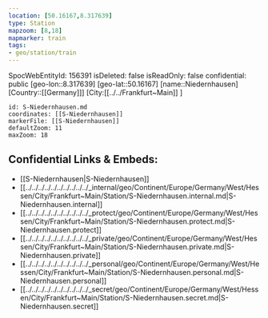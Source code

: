 ```yaml
---
location: [50.16167,8.317639]
type: Station 
mapzoom: [8,18] 
mapmarker: train 
tags:
- geo/station/train
---
```

SpocWebEntityId: 156391
isDeleted: false
isReadOnly: false
confidential: public
[geo-lon::8.317639]
[geo-lat::50.16167]
[name::Niedernhausen]
[Country::[[Germany]]]
[City:[[../../Frankfurt~Main]] ]


```leaflet
id: S-Niedernhausen.md
coordinates: [[S-Niedernhausen]]
markerFile: [[S-Niedernhausen]]
defaultZoom: 11 
maxZoom: 18
```


## Confidential Links & Embeds: 
- [[S-Niedernhausen|S-Niedernhausen]] 
- [[../../../../../../../../../../_internal/geo/Continent/Europe/Germany/West/Hessen/City/Frankfurt~Main/Station/S-Niedernhausen.internal.md|S-Niedernhausen.internal]] 
- [[../../../../../../../../../../_protect/geo/Continent/Europe/Germany/West/Hessen/City/Frankfurt~Main/Station/S-Niedernhausen.protect.md|S-Niedernhausen.protect]] 
- [[../../../../../../../../../../_private/geo/Continent/Europe/Germany/West/Hessen/City/Frankfurt~Main/Station/S-Niedernhausen.private.md|S-Niedernhausen.private]] 
- [[../../../../../../../../../../_personal/geo/Continent/Europe/Germany/West/Hessen/City/Frankfurt~Main/Station/S-Niedernhausen.personal.md|S-Niedernhausen.personal]] 
- [[../../../../../../../../../../_secret/geo/Continent/Europe/Germany/West/Hessen/City/Frankfurt~Main/Station/S-Niedernhausen.secret.md|S-Niedernhausen.secret]] 
